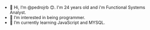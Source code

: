 - 👋 Hi, I’m @pedrojrb 😊. I'm 24 years old and i'm Functional Systems Analyst.
- 👀 I’m interested in being programmer.
- 🌱 I’m currently learning JavaScript and MYSQL.

<!---
pedrojrb/pedrojrb is a ✨ special ✨ repository because its `README.md` (this file) appears on your GitHub profile.
You can click the Preview link to take a look at your changes.
--->
